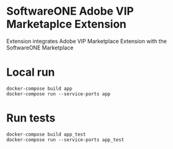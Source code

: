 # SoftwareONE Adobe VIP Marketaplce Extension
Extension integrates Adobe VIP Marketplace Extension with the SoftwareONE Marketplace

# Local run
```
docker-compose build app
docker-compose run --service-ports app
```

# Run tests
```
docker-compose build app_test
docker-compose run --service-ports app_test
```
